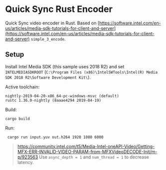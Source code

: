 Quick Sync Rust Encoder
=======================

Quick Sync video encoder in Rust. Based on [https://software.intel.com/en-us/articles/media-sdk-tutorials-for-client-and-server](https://software.intel.com/en-us/articles/media-sdk-tutorials-for-client-and-server) `simple_3_encode`.

Setup
-----
Install Intel Media SDK (this sample uses 2018 R2) and set `INTELMEDIASDKROOT` (`C:\Program Files (x86)\IntelSWTools\Intel(R) Media SDK 2018 R2\Software Development Kit\`).

Active toolchain:

    nightly-2019-04-20-x86_64-pc-windows-msvc (default)
    rustc 1.36.0-nightly (8aaae4294 2019-04-19)

Build:

    cargo build

Run:

     cargo run input.yuv out.h264 1920 1080 6000


> https://community.intel.com/t5/Media-Intel-oneAPI-Video/Getting-MFX-ERR-INVALID-VIDEO-PARAM-from-MFXVideoDECODE-Init/m-p/923563
> Use `async_depth = 1` and `num_thread = 1` to decrease latency.